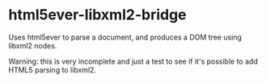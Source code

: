 # html5ever-libxml2-bridge

Uses html5ever to parse a document, and produces a DOM tree using libxml2 nodes.

Warning: this is very incomplete and just a test to see if it's possible to add HTML5 parsing to libxml2.
